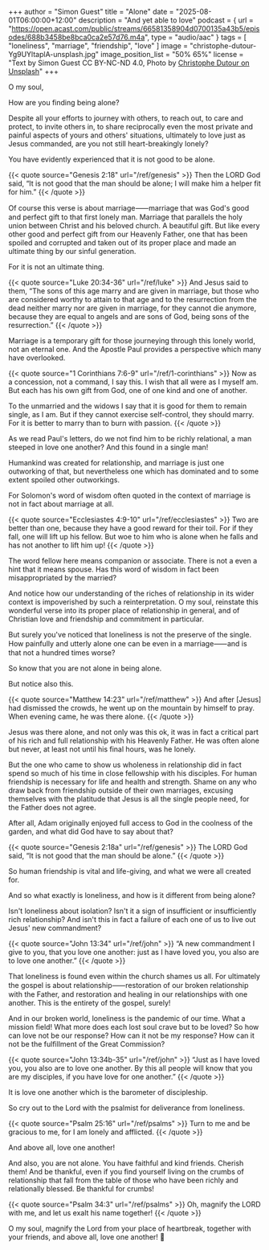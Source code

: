 +++
author = "Simon Guest"
title = "Alone"
date = "2025-08-01T06:00:00+12:00"
description = "And yet able to love"
podcast = { url = "https://open.acast.com/public/streams/66581358904d0700135a43b5/episodes/688b3458be8bca0ca2e57d76.m4a", type = "audio/aac" }
tags = [ "loneliness", "marriage", "friendship", "love" ]
image = "christophe-dutour-Yg9UYltaplA-unsplash.jpg"
image_position_list = "50% 65%"
license = "Text by Simon Guest CC BY-NC-ND 4.0, Photo by [Christophe Dutour on Unsplash](https://unsplash.com/photos/person-walking-near-body-of-water-holding-umbrella-Yg9UYltaplA)"
+++

O my soul,

How are you finding being alone?

Despite all your efforts to journey with others, to reach out, to care and protect, to invite others in, to share reciprocally even the most private and painful aspects of yours and others' situations, ultimately to love just as Jesus commanded, are you not still heart-breakingly lonely?

You have evidently experienced that it is not good to be alone.

{{< quote source="Genesis 2:18" url="/ref/genesis" >}}
Then the LORD God said, “It is not good that the man should be alone; I will make him a helper fit for him.”
{{< /quote >}}

Of course this verse is about marriage⸺marriage that was God's good and perfect gift to that first lonely man. Marriage that parallels the holy union between Christ and his beloved church. A beautiful gift. But like every other good and perfect gift from our Heavenly Father, one that has been spoiled and corrupted and taken out of its proper place and made an ultimate thing by our sinful generation.

For it is not an ultimate thing.

{{< quote source="Luke 20:34-36" url="/ref/luke" >}}
And Jesus said to them, “The sons of this age marry and are given in marriage, but those who are considered worthy to attain to that age and to the resurrection from the dead neither marry nor are given in marriage, for they cannot die anymore, because they are equal to angels and are sons of God, being sons of the resurrection.”
{{< /quote >}}

Marriage is a temporary gift for those journeying through this lonely world, not an eternal one. And the Apostle Paul provides a perspective which many have overlooked.

{{< quote source="1 Corinthians 7:6-9" url="/ref/1-corinthians" >}}
Now as a concession, not a command, I say this. I wish that all were as I myself am. But each has his own gift from God, one of one kind and one of another.

To the unmarried and the widows I say that it is good for them to remain single, as I am. But if they cannot exercise self-control, they should marry. For it is better to marry than to burn with passion.
{{< /quote >}}

As we read Paul's letters, do we not find him to be richly relational, a man steeped in love one another? And this found in a single man!

Humankind was created for relationship, and marriage is just one outworking of that, but nevertheless one which has dominated and to some extent spoiled other outworkings.

For Solomon's word of wisdom often quoted in the context of marriage is not in fact about marriage at all.

{{< quote source="Ecclesiastes 4:9-10" url="/ref/ecclesiastes" >}}
Two are better than one, because they have a good reward for their toil. For if they fall, one will lift up his fellow. But woe to him who is alone when he falls and has not another to lift him up!
{{< /quote >}}

The word fellow here means companion or associate. There is not a even a hint that it means spouse. Has this word of wisdom in fact been misappropriated by the married?

And notice how our understanding of the riches of relationship in its wider context is impoverished by such a reinterpretation. O my soul, reinstate this wonderful verse into its proper place of relationship in general, and of Christian love and friendship and commitment in particular.

But surely you've noticed that loneliness is not the preserve of the single. How painfully and utterly alone one can be even in a marriage⸺and is that not a hundred times worse?

So know that you are not alone in being alone.

But notice also this.

{{< quote source="Matthew 14:23" url="/ref/matthew" >}}
And after [Jesus] had dismissed the crowds, he went up on the mountain by himself to pray. When evening came, he was there alone.
{{< /quote >}}

Jesus was there alone, and not only was this ok, it was in fact a critical part of his rich and full relationship with his Heavenly Father. He was often alone but never, at least not until his final hours, was he lonely.

But the one who came to show us wholeness in relationship did in fact spend so much of his time in close fellowship with his disciples. For human friendship is necessary for life and health and strength. Shame on any who draw back from friendship outside of their own marriages, excusing themselves with the platitude that Jesus is all the single people need, for the Father does not agree.

After all, Adam originally enjoyed full access to God in the coolness of the garden, and what did God have to say about that?

{{< quote source="Genesis 2:18a" url="/ref/genesis" >}}
The LORD God said, “It is not good that the man should be alone.”
{{< /quote >}}

So human friendship is vital and life-giving, and what we were all created for.

And so what exactly is loneliness, and how is it different from being alone?

Isn't loneliness about isolation? Isn't it a sign of insufficient or insufficiently rich relationship? And isn't this in fact a failure of each one of us to live out Jesus' new commandment?

{{< quote source="John 13:34" url="/ref/john" >}}
“A new commandment I give to you, that you love one another: just as I have loved you, you also are to love one another.”
{{< /quote >}}

That loneliness is found even within the church shames us all. For ultimately the gospel is about relationship⸺restoration of our broken relationship with the Father, and restoration and healing in our relationships with one another. This is the entirety of the gospel, surely!

And in our broken world, loneliness is the pandemic of our time. What a mission field! What more does each lost soul crave but to be loved? So how can love not be our response? How can it not be my response? How can it not be the fulfillment of the Great Commission?

{{< quote source="John 13:34b-35" url="/ref/john" >}}
“Just as I have loved you, you also are to love one another. By this all people will know that you are my disciples, if you have love for one another.”
{{< /quote >}}

It is love one another which is the barometer of discipleship.

So cry out to the Lord with the psalmist for deliverance from loneliness.

{{< quote source="Psalm 25:16" url="/ref/psalms" >}}
Turn to me and be gracious to me, for I am lonely and afflicted.
{{< /quote >}}

And above all, love one another!

And also, you are not alone. You have faithful and kind friends. Cherish them! And be thankful, even if you find yourself living on the crumbs of relationship that fall from the table of those who have been richly and relationally blessed. Be thankful for crumbs!

{{< quote source="Psalm 34:3" url="/ref/psalms" >}}
Oh, magnify the LORD with me, and let us exalt his name together!
{{< /quote >}}

O my soul, magnify the Lord from your place of heartbreak, together with your friends, and above all, love one another! 🙏
